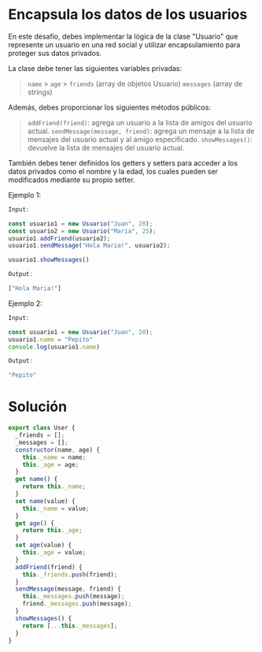 # Encapsula los datos de los usuarios

En este desafío, debes implementar la lógica de la clase "Usuario" que represente un usuario en una red social y utilizar encapsulamiento para proteger sus datos privados.

La clase debe tener las siguientes variables privadas:

> `name` > `age` > `friends` (array de objetos Usuario)
> `messages` (array de strings)

Además, debes proporcionar los siguientes métodos públicos:

> `addFriend(friend)`: agrega un usuario a la lista de amigos del usuario actual.
> `sendMessage(message, friend)`: agrega un mensaje a la lista de mensajes del usuario actual y al amigo especificado.
> `showMessages()`: devuelve la lista de mensajes del usuario actual.

También debes tener definidos los getters y setters para acceder a los datos privados como el nombre y la edad, los cuales pueden ser modificados mediante su propio setter.

Ejemplo 1:

```javascript
Input:

const usuario1 = new Usuario("Juan", 20);
const usuario2 = new Usuario("Maria", 25);
usuario1.addFriend(usuario2);
usuario1.sendMessage("Hola Maria!", usuario2);

usuario1.showMessages()

Output:

["Hola Maria!"]
```

Ejemplo 2:

```javascript
Input:

const usuario1 = new Usuario("Juan", 20);
usuario1.name = "Pepito"
console.log(usuario1.name)

Output:

"Pepito"
```

# Solución

```javascript
export class User {
  _friends = [];
  _messages = [];
  constructor(name, age) {
    this._name = name;
    this._age = age;
  }
  get name() {
    return this._name;
  }
  set name(value) {
    this._name = value;
  }
  get age() {
    return this._age;
  }
  set age(value) {
    this._age = value;
  }
  addFriend(friend) {
    this._friends.push(friend);
  }
  sendMessage(message, friend) {
    this._messages.push(message);
    friend._messages.push(message);
  }
  showMessages() {
    return [...this._messages];
  }
}
```
